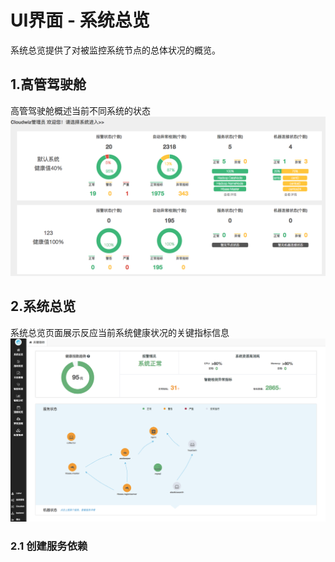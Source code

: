 # **UI界面 - 系统总览**

系统总览提供了对被监控系统节点的总体状况的概览。

## 1.**高管驾驶舱**

高管驾驶舱概述当前不同系统的状态![](/part4/images/p4_2.png)

## 2.**系统总览**
系统总览页面展示反应当前系统健康状况的关键指标信息![](/part4/images/p4_33.png)

### 2.1 创建服务依赖

